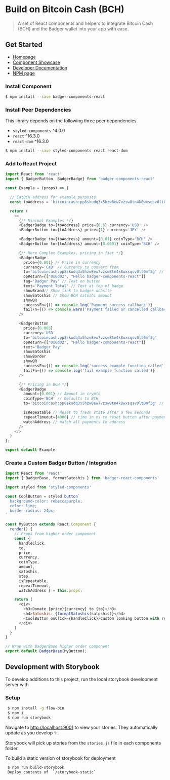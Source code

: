 # Build on Bitcoin Cash (BCH)

 > A set of React components and helpers to integrate Bitcoin Cash (BCH) and the Badger wallet into your app with ease.

## Get Started

* [Homepage](https://badger.bitcoin.com)
* [Component Showcase](http://badger-storybook.surge.sh)
* [Developer Documentation](https://developer.bitcoin.com/badger)
* [NPM page](https://www.npmjs.com/package/badger-components-react)

### Install Component

 ```bash
$ npm install --save badger-components-react
```

### Install Peer Dependencies

This library depends on the following three peer dependencies

* `styled-components` ^4.0.0
* `react` ^16.3.0
* `react-dom` ^16.3.0

```bash
$ npm install --save styled-components react react-dom
```

### Add to React Project

```js
import React from 'react'
import { BadgerButton, BadgerBadge} from 'badger-components-react'

const Example = (props) => {

  // EatBCH address for example purposes.
  const toAddress = 'bitcoincash:pp8skudq3x5hzw8ew7vzsw8tn4k8wxsqsv0lt0mf3g'

  return (
    <>
      {/* Minimal Examples */}
      <BadgerBadge to={toAddress} price={0.5} currency='USD' />
      <BadgerButton to={toAddress} price={1} currency='JPY' />

      <BadgerBadge to={toAddress} amount={0.01} coinType='BCH' />
      <BadgerButton to={toAddress} amount={0.0001} coinType='BCH' />

      {/* More Complex Examples, pricing in fiat */}
      <BadgerBadge
        price={0.001} // Price in currency
        currency='CAD' // Currency to convert from
        to='bitcoincash:pp8skudq3x5hzw8ew7vzsw8tn4k8wxsqsv0lt0mf3g' // Payment address
        opReturn={["0x6d02", "Hello badger-components-react"]}
        tag='Badger Pay' // Text on button
        text='Payment Total' // Text at top of badge
        showBrand// Show link to badger website
        showSatoshis // Show BCH satoshi amount
        showQR
        successFn={() => console.log('Payment success callback')}
        failFn={() => console.warn('Payment failed or cancelled callback')}
      />

      <BadgerButton
        price={0.003}
        currency='USD'
        to='bitcoincash:pp8skudq3x5hzw8ew7vzsw8tn4k8wxsqsv0lt0mf3g'
        opReturn={["0x6d02", "Hello badger-components-react"]}
        text='Badger Pay'
        showSatoshis
        showBorder
        showQR
        successFn={() => console.log('success example function called')}
        failFn={() => console.log('fail example function called')}
      />

      {/* Pricing in BCH */}
      <BadgerBadge
        amount={0.001} // Amount in crypto
        coinType='BCH' // Defaults to BCH
        to='bitcoincash:pp8skudq3x5hzw8ew7vzsw8tn4k8wxsqsv0lt0mf3g' // Payment address

        isRepeatable // Reset to fresh state after a few seconds
        repeatTimeout={4000} // time in ms to reset button after payment
        watchAddress // Watch all payments to address
      />
    </>
  )
};

export default Example
```

### Create a Custom Badger Button / Integration

```js
import React from 'react'
import { BadgerBase, formatSatoshis } from 'badger-react-components'

import styled from 'styled-components'

const CoolButton = styled.button`
  background-color: rebeccapurple;
  color: lime;
  border-radius: 24px;
`

const MyButton extends React.Component {
  render() {
    // Props from higher order component
    const {
      handleClick,
      to,
      price,
      currency,
      coinType,
      amount,
      satoshis,
      step,
      isRepeatable,
      repeatTimeout,
      watchAddress } = this.props;

    return (
      <div>
        <h3>Donate {price}{currency} to {to}</h3>
        <h4>Satoshis: {formatSatoshis(satoshis)}</h4>
        <CoolButton onClick={handleClick}>Custom looking button with render</CoolButton>
      </div>
    )
  }
}

// Wrap with BadgerBase higher order component
export default BadgerBase(MyButton);
```

## Development with Storybook

To develop additions to this project, run the local storybook development server with

### Setup

 ```bash
  $ npm install -g flow-bin
  $ npm i
  $ npm run storybook
```

 Navigate to [http://localhost:9001](http://localhost:9001) to view your stories. They automatically update as you develop ✨.

 Storybook will pick up stories from the `stories.js` file in each components folder.

 To build a static version of storybook for deployment

 ```bash
  $ npm run build-storybook
  Deploy contents of  `/storybook-static`
 ```